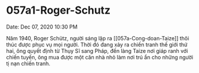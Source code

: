 # 057a1-Roger-Schutz

Date: Dec 07, 2020 10:30 PM

Năm 1940, Roger Schütz, người sáng lập ra [[057a-Cong-doan-Taize]] thôi thúc được phục vụ mọi người. Thời đó đang xảy ra chiến tranh thế giới thứ hai, ông quyết định từ Thụy Sĩ sang Pháp, đến làng Taize nơi giáp ranh với chiến tuyến, ông mua được một căn nhà nhỏ làm nơi trú ẩn cho những người tị nạn chiến tranh.